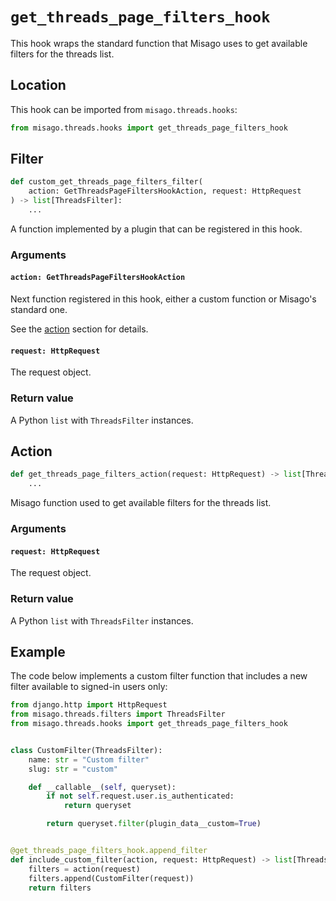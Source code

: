 # `get_threads_page_filters_hook`

This hook wraps the standard function that Misago uses to get available filters for the threads list.


## Location

This hook can be imported from `misago.threads.hooks`:

```python
from misago.threads.hooks import get_threads_page_filters_hook
```


## Filter

```python
def custom_get_threads_page_filters_filter(
    action: GetThreadsPageFiltersHookAction, request: HttpRequest
) -> list[ThreadsFilter]:
    ...
```

A function implemented by a plugin that can be registered in this hook.


### Arguments

#### `action: GetThreadsPageFiltersHookAction`

Next function registered in this hook, either a custom function or Misago's standard one.

See the [action](#action) section for details.


#### `request: HttpRequest`

The request object.


### Return value

A Python `list` with `ThreadsFilter` instances.


## Action

```python
def get_threads_page_filters_action(request: HttpRequest) -> list[ThreadsFilter]:
    ...
```

Misago function used to get available filters for the threads list.


### Arguments

#### `request: HttpRequest`

The request object.


### Return value

A Python `list` with `ThreadsFilter` instances.


## Example

The code below implements a custom filter function that includes a new filter available to signed-in users only:

```python
from django.http import HttpRequest
from misago.threads.filters import ThreadsFilter
from misago.threads.hooks import get_threads_page_filters_hook


class CustomFilter(ThreadsFilter):
    name: str = "Custom filter"
    slug: str = "custom"

    def __callable__(self, queryset):
        if not self.request.user.is_authenticated:
            return queryset

        return queryset.filter(plugin_data__custom=True)


@get_threads_page_filters_hook.append_filter
def include_custom_filter(action, request: HttpRequest) -> list[ThreadsFilter]:
    filters = action(request)
    filters.append(CustomFilter(request))
    return filters
```